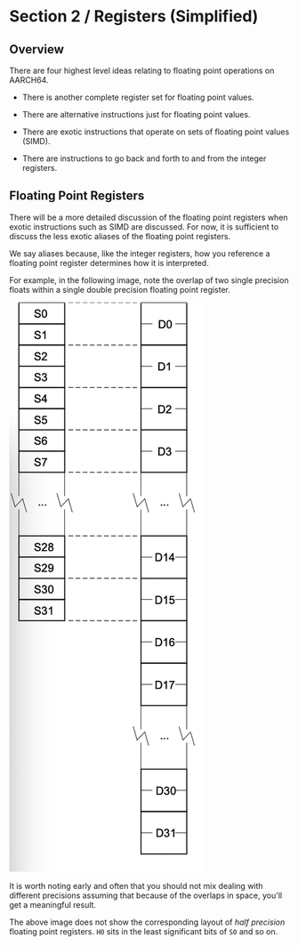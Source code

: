 # Section 2 / Registers (Simplified)

## Overview

There are four highest level ideas relating to floating point operations
on AARCH64.

* There is another complete register set for floating point values.

* There are alternative instructions just for floating point values.

* There are exotic instructions that operate on sets of floating point
  values (SIMD).

* There are instructions to go back and forth to and from the integer
  registers.

## Floating Point Registers

There will be a more detailed discussion of the floating point registers
when exotic instructions such as SIMD are discussed. For now, it is
sufficient to discuss the less exotic aliases of the floating point
registers.

We say aliases because, like the integer registers, how you reference a
floating point register determines how it is interpreted.

For example, in the following image, note the overlap of two single
precision floats within a single double precision floating point 
register.

![regs](./regs.png)

It is worth noting early and often that you should not mix dealing
with different precisions assuming that because of the overlaps in
space, you'll get a meaningful result.

The above image does not show the corresponding layout of *half
precision* floating point registers. `H0` sits in the least
significant bits of `S0` and so on.

